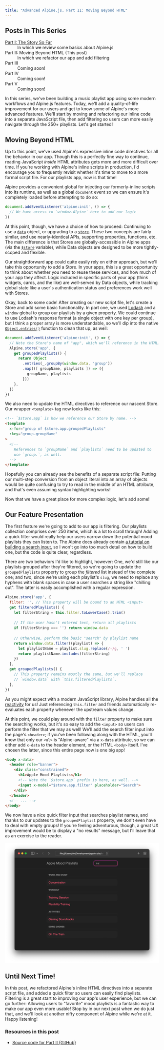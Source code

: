 ```yaml
---
title: "Advanced Alpine.js, Part II: Moving Beyond HTML"
---
```


## Posts in This Series

<dl>
  <dt><a href="/2021/12/advanced-alpine-js-part-1/">Part I: The Story So Far</a></dt>
  <dd>In which we review some basics about Alpine.js</dd>
  <dt>Part II: Moving Beyond HTML (This post)</dt>
  <dd>In which we refactor our app and add filtering</dd>
  <dt>Part III</dt>
  <dd>Coming soon!</dd>
  <dt>Part IV</dt>
  <dd>Coming soon!</dd>
  <dt>Part V</dt>
  <dd>Coming soon!</dd>
</dl>

In this series, we've been building a music playlist app using some modern workflows and Alpine.js features. Today, we'll add a quality-of-life improvement for our users and get to know some of Alpine's more advanced features. We'll start by moving and refactoring our inline code into a separate JavaScript file, then add filtering so users can more easily navigate through the 250+ playlists. Let's get started!

## Moving Beyond HTML

Up to this point, we've used Alpine's expressive inline code directives for all the behavior in our app. Though this is a perfectly fine way to continue, reading JavaScript _inside_ HTML attributes gets more and more difficult over time. If you're working with Alpine's inline scripts in production, I'd encourage you to frequently revisit whether it's time to move to a more formal script file. For our playlists app, now is that time!

Alpine provides a convenient global for injecting our formerly-inline scripts into its runtime, as well as a global `document` event so we can ensure it's completely loaded before attempting to do so:

```js
document.addEventListener('alpine:init', () => {
  // We have access to `window.Alpine` here to add our logic
})
```

At this point, though, we have a choice of how to proceed: Continuing to use a [`data`][alpine-data] object, or upgrading to a [`store`][alpine-store]. These two concepts are fairly similar, and use nearly-identical APIs, supporting properties, functions, etc. The main difference is that Stores are globally-accessible in Alpine apps (via the [`$store`][alpine-store-magic] variable), while Data objects are designed to be more tightly-scoped and flexible.

Our straightforward app could quite easily rely on either approach, but we'll take this opportunity to add a Store. In your apps, this is a great opportunity to think about whether you need to reuse these services, and how much of your app they affect. Logic included in specific parts of your app (think widgets, cards, and the like) are well-served by Data objects, while tracking global state like a user's authentication status and preferences work well with Stores.

Okay, back to some code! After creating our new script file, let's create a Store and add some basic functionality. In part one, we used [Lodash][lodash] and a `window` global to group our playlists by a given property. We could continue to use Lodash's response format (a single object with one key per group), but I think a proper array is more understandable, so we'll dip into the native [`Object.entries()`][object-entries] function to clean that up, as well:

```js
document.addEventListener('alpine:init', () => {
  // Note the Store's name of "app", which we'll reference in the HTML.
  Alpine.store('app', {
    get groupedPlaylists() {
      return Object
        .entries(_.groupBy(window.data, 'group'))
        .map(([ groupName, playlists ]) => ({
          groupName, playlists
        }))
    },
  })
})
```

We also need to update the HTML directives to reference our nascent Store. Our wrapper `<template>` tag now looks like this:

```html
<!-- `$store.app` is how we reference our Store by name. -->
<template
  x-for="group of $store.app.groupedPlaylists"
  :key="group.groupName"
>
  <!--
    References to `groupName` and `playlists` need to be updated to
    use `group.`, as well.
  -->
</template>
```

Hopefully you can already see the benefits of a separate script file: Putting our multi-step conversion from an object literal into an array of objects would be quite confusing to try to read in the middle of an HTML attribute, and that's even assuming syntax highlighting works!

Now that we have a great place for more complex logic, let's add some!

[alpine-data]: https://alpinejs.dev/globals/alpine-data
[alpine-store]: https://alpinejs.dev/globals/alpine-store
[alpine-store-magic]: https://alpinejs.dev/magics/store
[lodash]: https://lodash.com
[object-entries]: https://developer.mozilla.org/en-US/docs/Web/JavaScript/Reference/Global_Objects/Object/entries

## Our Feature Presentation

The first feature we're going to add to our app is filtering. Our playlists collection comprises over 250 items, which is a lot to scroll through! Adding a quick filter would really help our users narrow down the potential mood playlists they can listen to. The Alpine docs already contain [a tutorial on building a search input][alpine-tutorial], so I won't go into too much detail on how to build one, but the code is quite clear, regardless.

There are two behaviors I'd like to highlight, however: One, we'd still like our playlists grouped after they're filtered, so we're going to update the `groupedPlaylists` property to group the _filtered_ list instead of the complete one; and two, since we're using each playlist's `slug`, we need to replace any hyphens with blank spaces in case a user searches a string like "chilling out". The latter is easily accomplished with a regular expression.

```js
Alpine.store('app', {
  filter: '', // This property will be bound to an HTML <input>
  get filteredPlaylists() {
    let filterString = this.filter.toLowerCase().trim()

    // If the user hasn't entered text, return all playlists
    if (filterString === '') return window.data

    // Otherwise, perform the basic "search" by playlist name
    return window.data.filter((playlist) => {
      let playlistName = playlist.slug.replace(/-/g, ' ')
      return playlistName.includes(filterString)
    })
  },
  get groupedPlaylists() {
    // This property remains mostly the same, but we'll replace
    // `window.data` with `this.filteredPlaylists`.
  },
})
```

As you might expect with a modern JavaScript library, Alpine handles all the [reactivity][alpine-reactivity] for us! Just referencing `this.filter` and friends automatically re-evaluates each property whenever the upstream values change.

At this point, we could play around with the `filter` property to make sure the searching works, but it's so easy to add the `<input>` so users can perform the filter that we may as well! We'll add the search filter input into the page's `<header>`; if you've been following along with the HTML, you'll know that only our `<ul>` is "Alpine-aware" via a `x-data` attribute, so we can either add `x-data` to the header element, or the HTML `<body>` itself. I've chosen the latter, since this entire page now is one big app!

```html
<body x-data>
  <header role="banner">
    <div class="constrained">
      <h1>Apple Mood Playlists</h1>
      <!-- Note the `$store.app` prefix is here, as well. -->
      <input x-model="$store.app.filter" placeholder="Search">
    </div>
  </header>
  <!-- ... -->
</body>
```

We now have a nice quick filter input that searches playlist names, and thanks to our updates to the `groupedPlaylist` property, we don't even have to deal with empty groups! If you're feeling adventurous, though, a great UX improvement would be to display a "no results" message, but I'll leave that as an exercise to the reader.

![The running app with filtering working](/2021/12/advanced-alpine-js-part-2/0-filtering.png)

## Until Next Time!

In this post, we refactored Alpine's inline HTML directives into a separate script file, and added a quick filter so users can easily find playlists. Filtering is a great start to improving our app's user experience, but we can go further: Allowing users to "favorite" mood playlists is a fantastic way to make our app even more usable! Stop by in our next post when we do just that, and we'll look at another nifty component of Alpine while we're at it. Happy listening!

[alpine-tutorial]: https://alpinejs.dev/start-here#building-a-search-input
[alpine-reactivity]: https://alpinejs.dev/advanced/reactivity

### Resources in this post

* [Source code for Part II (GitHub)][github]

[github]: https://github.com/timgthomas/apple-playlists/tree/main/blog/part-2
